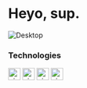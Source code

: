 # Heyo, sup.
<img alt="Desktop" src="https://github.com/NaideNi/NaideNi/assets/106548028/06b66841-0802-48de-9d37-3a5fd5ede5ed" align="middle">

<!--

<div>
   <img height="180em" src="https://github-readme-stats.vercel.app/api?username=NaideNi&show_icons=true&theme=tokyonight"/> (gráfico de status para ativar futuramente!)
</div>

-->
### Technologies 

<div>
 <img allign="centeer" alt="ni-html" height="25" widht="35" src="https://cdn.jsdelivr.net/gh/devicons/devicon/icons/html5/html5-original.svg"/>
 <img allign="centeer" alt="ni-icon" height="25" widht="35" src="https://cdn.jsdelivr.net/gh/devicons/devicon/icons/c/c-original.svg"/>
 <img allign="centeer" alt="ni-icon" height="25" widht="35" src="https://cdn.jsdelivr.net/gh/devicons/devicon/icons/python/python-original.svg"/>
 <img allign="centeer" alt="ni-icon" height="25" widht="35" src="https://cdn.jsdelivr.net/gh/devicons/devicon/icons/css3/css3-original.svg"/>
</div>



<!--
**NaideNi/NaideNi** is a ✨ _special_ ✨ repository because its `README.md` (this file) appears on your GitHub profile.

Here are some ideas to get you started:

- 🔭 I’m currently working on ...
- 🌱 I’m currently learning ...
- 👯 I’m looking to collaborate on ...
- 🤔 I’m looking for help with ...
- 💬 Ask me about ...
- 📫 How to reach me: ...
- 😄 Pronouns: ...
- ⚡ Fun fact: ...
-->
